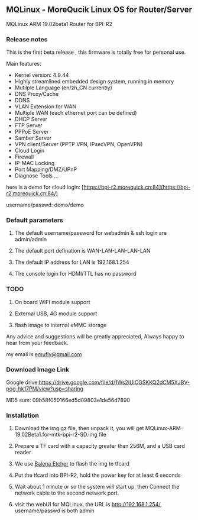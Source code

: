 ## MQLinux - MoreQucik Linux OS for Router/Server

MQLinux ARM 19.02beta1 Router for BPI-R2

### Release notes

This is the first beta release , this firmware is totally free for personal use. 

Main  features:

* Kernel version: 4.9.44
* Highly streamlined embedded design system, running in memory
* Mutilple Language (en/zh_CN currently)
* DNS Proxy/Cache
* DDNS
* VLAN Extension for WAN
* Multiple WAN (each ethernet port can be defined)
* DHCP Server
* FTP Server
* PPPoE Server
* Samber Server
* VPN client/Server (PPTP VPN, IPsecVPN, OpenVPN)
* Cloud Login
* Firewall 
* IP-MAC Locking
* Port Mapping/DMZ/UPnP
* Diagnose Tools
...


here is a demo for cloud login: [https://bpi-r2.morequick.cn:84](https://bpi-r2.morequick.cn:84/)

username/passwd: demo/demo

### Default parameters

1. The default username/password for webadmin & ssh login are admin/admin

2. The default port defination is WAN-LAN-LAN-LAN-LAN

3. The default IP address for LAN is 192.168.1.254

4. The console login for HDMI/TTL has no password


### TODO

1. On board WIFI module support
   
2. External USB, 4G module support
   
3. flash image to internal eMMC storage

Any advice and suggestions will be greatly appreciated,  Always happy to hear from your feedback. 

my email is emufly@gmail.com

### Download Image Link

Google drive:https://drive.google.com/file/d/1Ws2IUiCGSKKQ2dCM5XJBV-pog-hk17PM/view?usp=sharing

MD5 sum: 09b58f050166ed5d09803e1de56d7890

### Installation

1. Download the img.gz file, then unpack it, you will get MQLinux-ARM-19.02Beta1.for-mtk-bpi-r2-SD.img file

2. Prepare a TF card with a capacity greater than 256M, and a USB card reader

3.  We use [Balena Etcher](https://www.balena.io/etcher/) to flash the img to tfcard

4. Put the tfcard into BPI-R2, hold the power key for at least 6 seconds

5. Wait about 1 minute or so the system will start up. then Connect the network cable to the second network port.

6. visit the webUI for MQLinux, the URL is http://192.168.1.254/, username/passwd is both admin
